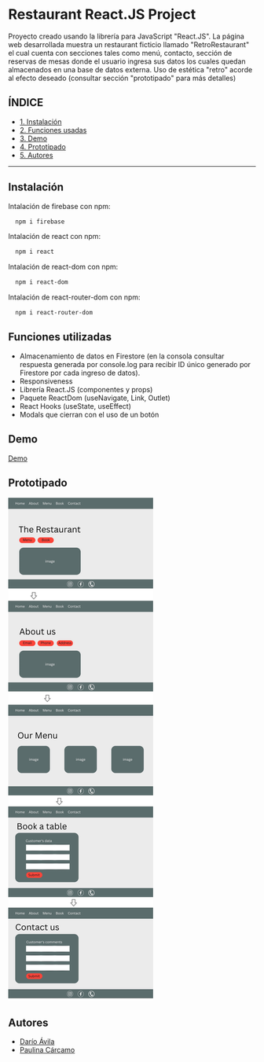 # Restaurant React.JS Project

Proyecto creado usando la librería para JavaScript "React.JS".
La página web desarrollada muestra un restaurant ficticio llamado "RetroRestaurant" el cual cuenta con secciones tales como menú, contacto, sección de reservas de mesas donde el usuario ingresa sus datos los cuales quedan almacenados en una base de datos externa.
Uso de estética "retro" acorde al efecto deseado (consultar sección "prototipado" para más detalles)


## **ÍNDICE**

* [1. Instalación](#1-instalacion)
* [2. Funciones usadas](#2-funciones)
* [3. Demo](#3-demo)
* [4. Prototipado](#4-prototipado)
* [5. Autores](#5-autores)

***

## Instalación 

Intalación de firebase con npm:

```bash
  npm i firebase
```
Intalación de react con npm:

```bash
  npm i react
```
Intalación de react-dom con npm:

```bash
  npm i react-dom
```
Intalación de react-router-dom con npm:

```bash
  npm i react-router-dom
```

    
## Funciones utilizadas 

- Almacenamiento de datos en Firestore (en la consola consultar respuesta generada por console.log para recibir ID único generado por Firestore por cada ingreso de datos).
- Responsiveness
- Librería React.JS (componentes y props)
- Paquete ReactDom (useNavigate, Link, Outlet)
- React Hooks (useState, useEffect)
- Modals que cierran con el uso de un botón

## Demo 

[Demo](https://github.com/darioavila2022/react-restaurant-app)

## Prototipado

![Prototipado](./src/images/simple-prototype.jpg)

## Autores

- [Darío Ávila](https://github.com/darioavila2022)
- [Paulina Cárcamo](https://github.com/PaulinaCarcamo)